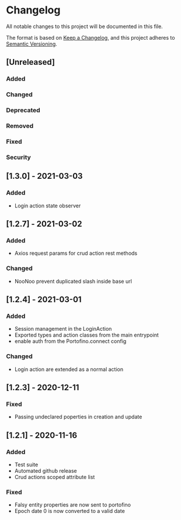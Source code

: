 # Changelog
All notable changes to this project will be documented in this file.

The format is based on [Keep a Changelog](https://keepachangelog.com/en/1.0.0/),
and this project adheres to [Semantic Versioning](https://semver.org/spec/v2.0.0.html).


## [Unreleased]

### Added

### Changed

### Deprecated

### Removed

### Fixed

### Security


## [1.3.0] - 2021-03-03

### Added
* Login action state observer


## [1.2.7] - 2021-03-02

### Added
* Axios request params for crud action rest methods

### Changed
* NooNoo prevent duplicated slash inside base url


## [1.2.4] - 2021-03-01

### Added
* Session management in the LoginAction
* Exported types and action classes from the main entrypoint
* enable auth from the Portofino.connect config 

### Changed
* Login action are extended as a normal action


## [1.2.3] - 2020-12-11

### Fixed
* Passing undeclared poperties in creation and update


## [1.2.1] - 2020-11-16

### Added
* Test suite
* Automated github release
* Crud actions scoped attribute list

### Fixed
* Falsy entity properties are now sent to portofino
* Epoch date 0 is now converted to a valid date